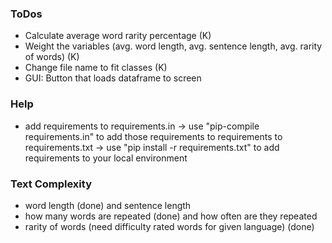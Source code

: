 ### ToDos
- Calculate average word rarity percentage (K)
- Weight the variables (avg. word length, avg. sentence length, avg. rarity of words) (K)
- Change file name to fit classes (K)
- GUI: Button that loads dataframe to screen


### Help
- add requirements to requirements.in -> use "pip-compile requirements.in" to add
  those requirements to requirements to requirements.txt -> use "pip install -r requirements.txt" to add requirements to your local environment


### Text Complexity

- word length (done) and sentence length
- how many words are repeated (done) and how often are they repeated
- rarity of words (need difficulty rated words for given language) (done)
